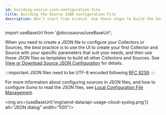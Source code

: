 ```yaml
---
id: building-source-json-configuration-file
title: Building the Source JSON Configuration File
description: Don't start from scratch. Use these steps to build the Source JSON configuration file.
---
```


import useBaseUrl from '@docusaurus/useBaseUrl';

When you need to create a JSON file to configure your Collectors or Sources, the best practice is to use the UI to create your first Collector and Source with your specific parameters that suit your needs, and then use these JSON files as templates to build all other Collectors and Sources. See [View or Download Source JSON Configuration](/docs/send-data/use-json-configure-sources/local-configuration-file-management/view-download-source-json-configuration.md) for details.

:::important
JSON files need to be UTF-8 encoded following [RFC 8259](https://tools.ietf.org/html/rfc8259).
:::

For more information about configuring sources in JSON files, and how to configure Sumo to read the JSON files, see [Local Configuration File Management](/docs/send-data/use-json-configure-sources/local-configuration-file-management).

<img src={useBaseUrl('img/send-data/api-usage-cloud-syslog.png')} alt="JSON dialog" width="500"/>
